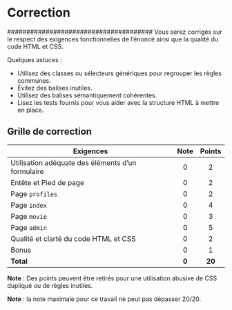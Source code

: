 # Correction
######################################
Vous serez corrigés sur le respect des exigences fonctionnelles de l’énoncé ainsi que la qualité du code HTML et CSS.

Quelques astuces :
- Utilisez des classes ou sélecteurs génériques pour regrouper les règles communes. 
- Évitez des balises inutiles.
- Utilisez des balises sémantiquement cohérentes.
- Lisez les tests fournis pour vous aider avec la structure HTML à mettre en place.

## Grille de correction

| **Exigences**                                     | **Note** | **Points** |
| ------------------------------------------------- | :------: | :--------: |
| Utilisation adéquate des éléments d’un formulaire |    0     |     2      |
| Entête et Pied de page                            |    0     |     2      |
| Page `profiles`                                   |    0     |     2      |
| Page `index`                                      |    0     |     4      |
| Page `movie`                                      |    0     |     3      |
| Page `admin`                                      |    0     |     5      |
| Qualité et clarté du code HTML et CSS             |    0     |     2      |
| Bonus                                             |    0     |     1      |
| **Total**                                         |  **0**   |   **20**   |


**Note** : Des points peuvent être retirés pour une utilisation abusive de CSS dupliqué ou de règles inutiles.

**Note** : la note maximale pour ce travail ne peut pas dépasser 20/20.
